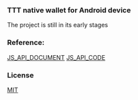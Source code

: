 ### TTT native wallet for Android device


The project is still in its early stages

### Reference:
[JS_API_DOCUMENT](https://github.com/trustnote/wallet-base/blob/master/api/core-API.md) 
[JS_API_CODE](https://github.com/trustnote/wallet-base)
 
### License
[MIT](LICENSE)





